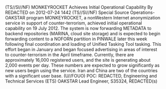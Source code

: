 (TS//SI//NF) MONKEYROCKET Achieves Initial Operational Capability By REDACTED on 2012-07-24 1442
(TS//SI//NF) Special Source Operations-OAKSTAR program MONKEYROCKET, a nonWestern Internet anonymization service in support of counter-terrorism, achieved initial operational capability on 19 July 2012. The system is now forwarding METADATA to backend repositories (MARINA, cloud site storage) and is expected to begin forwarding content to a NOFORN partition in PINWALE later this week following final coordination and loading of Unified Tasking Tool tasking. This effort began in January and began focused advertising in areas of interest to counter-terrorism in the April timeframe. Currently, there are approximately 16,000 registered users, and the site is generating about 2,000 events per day. These numbers are expected to grow significantly as new users begin using the service. Iran and China are two of the countries with a significant user base.
(U//FOUO) POC: REDACTED, Engineering and Technical Services (ETS) OAKSTAR Lead Engineer, S35324, REDACTED(s)
